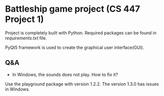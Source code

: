 # Battleship game project (CS 447 Project 1)

Project is completely built with Python. Required packages can be found in *requirements.txt* file.

PyQt5 framework is used to create the graphical user interface(GUI).

## Q&A

* In Windows, the sounds does not play. How to fix it?

 Use the playground package with version 1.2.2. The version 1.3.0 has issues in Windows.